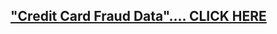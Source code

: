 ## <a href="https://www.kaggle.com/mlg-ulb/creditcardfraud">"Credit Card Fraud Data".... CLICK HERE</a>
